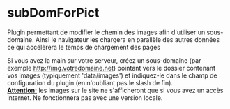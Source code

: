 # subDomForPict
Plugin permettant de modifier le chemin des images afin d'utiliser un sous-domaine. Ainsi le navigateur les chargera en parallèle des autres données ce qui accélèrera le temps de chargement des pages

Si vous avez la main sur votre serveur, créez un sous-domaine (par exemple http://img.votredomaine.net) pointant vers le dossier contenant vos images (typiquement 'data/images') et indiquez-le dans le champ de configuration du plugin (en n'oubliant pas le slash de fin).<br/> <b><u>Attention:</u></b> les images sur le site ne s'afficheront que si vous avez un accès internet. Ne fonctionnera pas avec une version locale.
